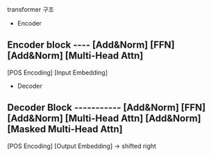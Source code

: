 transformer 구조

- Encoder

Encoder block ----
[Add&Norm]
[FFN]
[Add&Norm]
[Multi-Head Attn]
-------------------
[POS Encoding]
[Input Embedding]

- Decoder

Decoder Block -----------
[Add&Norm]
[FFN]
[Add&Norm]
[Multi-Head Attn]
[Add&Norm]
[Masked Multi-Head Attn]
-------------------------
[POS Encoding]
[Output Embedding] -> shifted right
